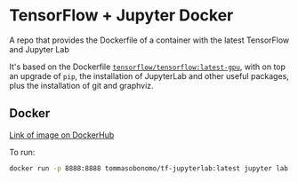 # TensorFlow + Jupyter Docker
A repo that provides the Dockerfile of a container with the latest TensorFlow and Jupyter Lab

It's based on the Dockerfile [`tensorflow/tensorflow:latest-gpu`](https://hub.docker.com/layers/tensorflow/tensorflow/latest-gpu/images/sha256-3f8f06cdfbc09c54568f191bbc54419b348ecc08dc5e031a53c22c6bba0a252e?context=explore),
with on top an upgrade of `pip`, the installation of JupyterLab and other useful packages, plus the installation of git and graphviz.

## Docker

[Link of image on DockerHub](https://hub.docker.com/repository/docker/tommasobonomo/tf-jupyterlab)

To run:
```bash
docker run -p 8888:8888 tommasobonomo/tf-jupyterlab:latest jupyter lab --allow-root --ip=0.0.0.0  
```

